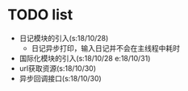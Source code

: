# TODO list
+ 日记模块的引入(s:18/10/28)
  + 日记异步打印，输入日记并不会在主线程中耗时
+ 国际化模块的引入(s:18/10/28 e:18/10/31)
+ url获取资源(s:18/10/30)
+ 异步回调接口(s:18/10/30)